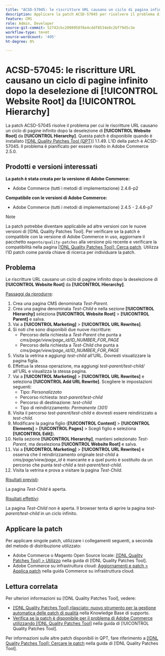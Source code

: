 ```yaml
---
title: "ACSD-57045: le riscritture URL causano un ciclo di pagina infinito dopo che [!UICONTROL Website Root] è stato deselezionato da [!UICONTROL Hierarchy]"
description: Applicare la patch ACSD-57045 per risolvere il problema di Adobe Commerce, per cui le riscritture URL causano un ciclo di pagine infinito dopo la deselezione di [!UICONTROL Website Root] da [!UICONTROL Hierarchy].
feature: CMS
role: Admin, Developer
source-git-commit: 52742cbc2098958f8e4cddf8534e0c2bf79d5c3e
workflow-type: tm+mt
source-wordcount: '495'
ht-degree: 0%

---
```



# ACSD-57045: le riscritture URL causano un ciclo di pagine infinito dopo la deselezione di [!UICONTROL Website Root] da [!UICONTROL Hierarchy]

La patch ACSD-57045 risolve il problema per cui le riscritture URL causano un ciclo di pagine infinito dopo la deselezione di **[!UICONTROL Website Root]** da **[!UICONTROL Hierarchy]**. Questa patch è disponibile quando è installato [[!DNL Quality Patches Tool (QPT)]](https://experienceleague.adobe.com/en/docs/commerce-knowledge-base/kb/announcements/commerce-announcements/magento-quality-patches-released-new-tool-to-self-serve-quality-patches) 1.1.49. L’ID della patch è ACSD-57045. Il problema è pianificato per essere risolto in Adobe Commerce 2.5.0.

## Prodotti e versioni interessati

**La patch è stata creata per la versione di Adobe Commerce:**

* Adobe Commerce (tutti i metodi di implementazione) 2.4.6-p2

**Compatibile con le versioni di Adobe Commerce:**

* Adobe Commerce (tutti i metodi di implementazione) 2.4.5 - 2.4.6-p7

>[!NOTE]
>
>La patch potrebbe diventare applicabile ad altre versioni con le nuove versioni di [!DNL Quality Patches Tool]. Per verificare se la patch è compatibile con la versione di Adobe Commerce in uso, aggiornare il pacchetto `magento/quality-patches` alla versione più recente e verificare la compatibilità nella pagina [[!DNL Quality Patches Tool]: Cerca patch](https://experienceleague.adobe.com/tools/commerce-quality-patches/index.html). Utilizza l’ID patch come parola chiave di ricerca per individuare la patch.

## Problema

Le riscritture URL causano un ciclo di pagine infinito dopo la deselezione di **[!UICONTROL Website Root]** da **[!UICONTROL Hierarchy]**.

<u>Passaggi da riprodurre</u>:

1. Crea una pagina CMS denominata *Test-Parent*.
1. Crea una pagina denominata *Test-Child* e nella sezione **[!UICONTROL Hierarchy]** seleziona **[!UICONTROL Website Root]** > **[!UICONTROL Parent]** e salva.
1. Vai a **[!UICONTROL Marketing]** > **[!UICONTROL URL Rewrites]**.
1. Si noti che sono disponibili due nuove riscritture:
   * Percorso della richiesta a *Test-Parent* che punta a *cms/page/view/page_id/ID_NUMBER_FOR_PAGE*
   * Percorso della richiesta a *Test-Child* che punta a *cms/page/view/page_id/ID_NUMBER_FOR_PAGE*
1. Visita la vetrina e aggiungi *test-child* all&#39;URL. Dovresti visualizzare la pagina figlia.
1. Effettua la stessa operazione, ma aggiungi *test-parent/test-child/* all&#39;URL e visualizza la stessa pagina.
1. Vai a **[!UICONTROL Marketing]** > **[!UICONTROL URL Rewrites]** e seleziona **[!UICONTROL Add URL Rewrite]**. Scegliere le impostazioni seguenti:
   * Tipo: *Personalizzato*
   * Percorso richiesta: *test-parent/test-child*
   * Percorso di destinazione: *test-child*
   * Tipo di reindirizzamento: *Permanente (301)*
1. Visita il percorso *test-parent/test-child* e dovresti essere reindirizzato a *test-child*.
1. Modificare la pagina figlio (**[!UICONTROL Content]** > **[!UICONTROL Elements]** > **[!UICONTROL Pages]** > Scegli figlio e seleziona **[!UICONTROL Edit]**).
1. Nella sezione **[!UICONTROL Hierarchy]**, mantieni selezionato *Test-Parent*, ma deseleziona **[!UICONTROL Website Root]** e salva.
1. Vai a **[!UICONTROL Marketing]** > **[!UICONTROL URL Rewrites]** e osserva che il reindirizzamento originale *test-child* a *cms/page/view/page_id* è mancante e a quel punto è sostituito da un percorso che punta *test-child* a *test-parent/test-child*.
1. Visita la vetrina e prova a visitare la pagina *Test-Child*.

<u>Risultati previsti</u>:

La pagina *Test-Child* è aperta.

<u>Risultati effettivi</u>:

La pagina *Test-Child* non è aperta. Il browser tenta di aprire la pagina *test-parent/test-child* in un ciclo infinito.

## Applicare la patch

Per applicare singole patch, utilizzare i collegamenti seguenti, a seconda del metodo di distribuzione utilizzato:

* Adobe Commerce o Magento Open Source locale: [[!DNL Quality Patches Tool] > Utilizzo](https://experienceleague.adobe.com/docs/commerce-operations/tools/quality-patches-tool/usage.html) nella guida di [!DNL Quality Patches Tool].
* Adobe Commerce su infrastruttura cloud: [Aggiornamenti e patch > Applica patch](https://experienceleague.adobe.com/docs/commerce-cloud-service/user-guide/develop/upgrade/apply-patches.html) nella guida Commerce su infrastruttura cloud.

## Lettura correlata

Per ulteriori informazioni su [!DNL Quality Patches Tool], vedere:

* [[!DNL Quality Patches Tool] rilasciato: nuovo strumento per la gestione automatica delle patch di qualità](https://experienceleague.adobe.com/en/docs/commerce-knowledge-base/kb/announcements/commerce-announcements/magento-quality-patches-released-new-tool-to-self-serve-quality-patches) nella Knowledge Base di supporto.
* [Verifica se la patch è disponibile per il problema di Adobe Commerce utilizzando  [!DNL Quality Patches Tool]](/help/tools/quality-patches-tool/patches-available-in-qpt/check-patch-for-magento-issue-with-magento-quality-patches.md) nella guida di [!UICONTROL Quality Patches Tool].


Per informazioni sulle altre patch disponibili in QPT, fare riferimento a [[!DNL Quality Patches Tool]: Cercare le patch](https://experienceleague.adobe.com/tools/commerce-quality-patches/index.html) nella guida di [!DNL Quality Patches Tool].
